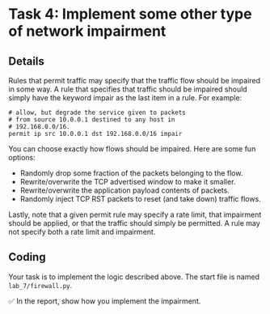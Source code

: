 # Task 4: Implement some other type of network impairment

## Details

Rules that permit traffic may specify that the traffic flow should be
impaired in some way. A rule that specifies that traffic should be
impaired should simply have the keyword impair as the last item in a
rule. For example:

    # allow, but degrade the service given to packets
    # from source 10.0.0.1 destined to any host in
    # 192.168.0.0/16.  
    permit ip src 10.0.0.1 dst 192.168.0.0/16 impair

You can choose exactly how flows should be impaired. Here are some fun
options:

-   Randomly drop some fraction of the packets belonging to the flow.
-   Rewrite/overwrite the TCP advertised window to make it smaller.
-   Rewrite/overwrite the application payload contents of packets.
-   Randomly inject TCP RST packets to reset (and take down) traffic
    flows.

Lastly, note that a given permit rule may specify a rate limit, that
impairment should be applied, or that the traffic should simply be
permitted. A rule may not specify both a rate limit and impairment.


## Coding

Your task is to implement the logic described above. The start file is named `lab_7/firewall.py`.

✅ In the report, show how you implement the impairment.
